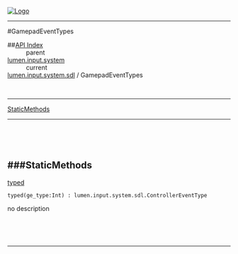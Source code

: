 
[![Logo](../../../../../images/logo.png)](../../../../../index.html)

---

#GamepadEventTypes


##[API Index](../../../../../api/index.html#lumen.input)   
&emsp;&emsp;&emsp;parent    
[lumen.input.system](../)     
&emsp;&emsp;&emsp;current    
[lumen.input.system.sdl](./) / GamepadEventTypes

<br/>

---


[StaticMethods](#StaticMethods)   


---

&nbsp;   

&nbsp;   

<a class="lift" name="StaticMethods" ></a>
###StaticMethods   
---
<a class="lift" name="typed" href="#typed">typed</a>



`typed(ge_type:Int) : lumen.input.system.sdl.ControllerEventType`

<span class="small_desc_flat"> no description </span>   

&nbsp;   



&nbsp;
&nbsp;
&nbsp;

---  


&nbsp;   
&nbsp;   